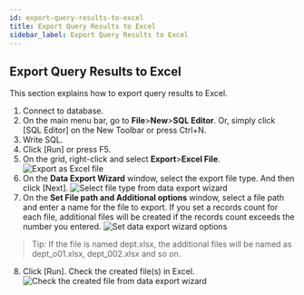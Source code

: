 ```yaml
---
id: export-query-results-to-excel
title: Export Query Results to Excel
sidebar_label: Export Query Results to Excel
---
```


## Export Query Results to Excel

This section explains how to export query results to Excel.

1. Connect to database.
2. On the main menu bar, go to **File**>**New**>**SQL Editor**. Or, simply click [SQL Editor] on the New Toolbar or press Ctrl+N.
3. Write SQL.
4. Click [Run] or press F5.
5. On the grid, right-click and select **Export**>**Excel File**.
![Export as Excel file](https://s3.ap-northeast-2.amazonaws.com/sqlgate-manual-content/A1EFCC6F322DE16A5F7E320DF475AA53.jpg)
6. On the **Data Export Wizard** window, select the export file type. And then click [Next].
![Select file type from data export wizard](https://s3.ap-northeast-2.amazonaws.com/sqlgate-manual-content/998E7C02F4E3FF22CDAE86150D679E73.jpg)
7. On the **Set File path and Additional options** window, select a file path and enter a name for the file to export. If you set a records count for each file, additional files will be created if the records count exceeds the number you entered.
![Set data export wizard options](https://s3.ap-northeast-2.amazonaws.com/sqlgate-manual-content/74A70BE3FB50E324B0FEBCD2A2D1EB86.jpg)
> Tip: If the file is named dept.xlsx, the additional files will be named as dept_o01.xlsx, dept_002.xlsx and so on.
8. Click [Run]. Check the created file(s) in Excel.
![Check the created file from data export wizard](https://s3.ap-northeast-2.amazonaws.com/sqlgate-manual-content/10949DA2E068FF62A95625A7D1F0B7AE.jpg)



